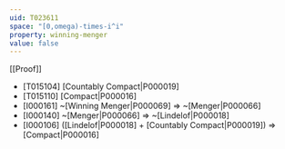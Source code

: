 ```yaml
---
uid: T023611
space: "[0,omega)-times-i^i"
property: winning-menger
value: false
---
```

[[Proof]]

* [T015104] [Countably Compact|P000019]
* [T015110] [Compact|P000016]
* [I000161] ~[Winning Menger|P000069] => ~[Menger|P000066]
* [I000140] ~[Menger|P000066] => ~[Lindelof|P000018]
* [I000106] ([Lindelof|P000018] + [Countably Compact|P000019]) => [Compact|P000016]


